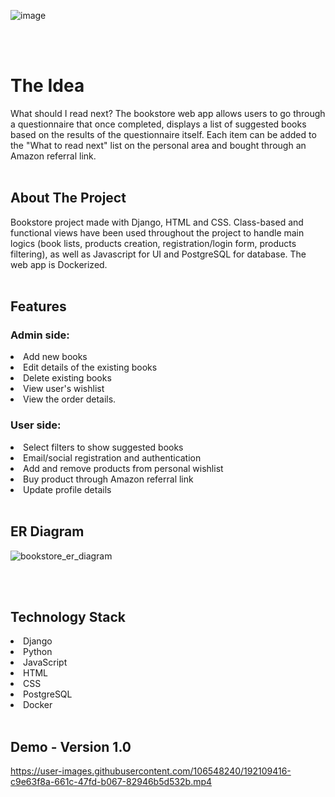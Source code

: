 ![image](https://user-images.githubusercontent.com/106548240/192108743-f6edd6f2-357f-490b-aa59-93dbdd99082d.png)

<br/>
<br/>

# The Idea 
What should I read next? The bookstore web app allows users to go through a questionnaire that once completed, displays a list of suggested books based on the results of the questionnaire itself. Each item can be added to the "What to read next" list on the personal area and bought through an Amazon referral link.
<br/>
<br/>

## About The Project
Bookstore project made with Django, HTML and CSS. Class-based and functional views have been used throughout the project to handle main logics (book lists, products creation, registration/login form, products filtering), as well as Javascript for UI and PostgreSQL for database. The web app is Dockerized.
<br/>
<br/>

## Features
### Admin side:
<li>Add new books
<li>Edit details of the existing books
<li>Delete existing books
<li>View user's wishlist
<li>View the order details.

### User side:
<li>Select filters to show suggested books
<li>Email/social registration and authentication
<li>Add and remove products from personal wishlist
<li>Buy product through Amazon referral link
<li>Update profile details
<br/>
<br/>

## ER Diagram
![bookstore_er_diagram](https://user-images.githubusercontent.com/106548240/192107686-dee46cec-6f55-4e03-a6fa-3edbb88746c8.png)

<br/>
<br/>

## Technology Stack
<li>Django
<li>Python
<li>JavaScript
<li>HTML
<li>CSS
<li>PostgreSQL
<li>Docker
<br/>
<br/>

## Demo - Version 1.0
https://user-images.githubusercontent.com/106548240/192109416-c9e63f8a-661c-47fd-b067-82946b5d532b.mp4

